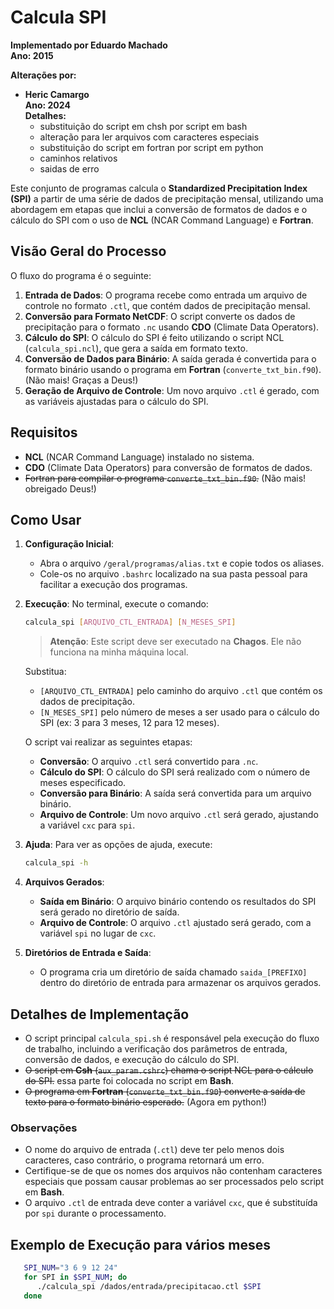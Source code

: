 # Calcula SPI

**Implementado por Eduardo Machado**  
**Ano: 2015**

**Alterações por:**
- **Heric Camargo**  
  **Ano: 2024**  
  **Detalhes:**
   - substituição do script em chsh por script em bash
   - alteração para ler arquivos com caracteres especiais
   - substituição do script em fortran por script em python
   - caminhos relativos
   - saidas de erro

Este conjunto de programas calcula o **Standardized Precipitation Index (SPI)** a partir de uma série de dados de precipitação mensal, utilizando uma abordagem em etapas que inclui a conversão de formatos de dados e o cálculo do SPI com o uso de **NCL** (NCAR Command Language) e **Fortran**.

## Visão Geral do Processo

O fluxo do programa é o seguinte:

1. **Entrada de Dados**: O programa recebe como entrada um arquivo de controle no formato `.ctl`, que contém dados de precipitação mensal.
2. **Conversão para Formato NetCDF**: O script converte os dados de precipitação para o formato `.nc` usando **CDO** (Climate Data Operators).
3. **Cálculo do SPI**: O cálculo do SPI é feito utilizando o script NCL (`calcula_spi.ncl`), que gera a saída em formato texto.
4. **Conversão de Dados para Binário**: A saída gerada é convertida para o formato binário usando o programa em **Fortran** (`converte_txt_bin.f90`). (Não mais! Graças a Deus!)
5. **Geração de Arquivo de Controle**: Um novo arquivo `.ctl` é gerado, com as variáveis ajustadas para o cálculo do SPI.

## Requisitos

- **NCL** (NCAR Command Language) instalado no sistema.
- **CDO** (Climate Data Operators) para conversão de formatos de dados.
- ~~Fortran para compilar o programa `converte_txt_bin.f90`.~~ (Não mais! obreigado Deus!)

## Como Usar

1. **Configuração Inicial**:
   - Abra o arquivo `/geral/programas/alias.txt` e copie todos os aliases.
   - Cole-os no arquivo `.bashrc` localizado na sua pasta pessoal para facilitar a execução dos programas.
   
2. **Execução**:
   No terminal, execute o comando:

   ```bash
   calcula_spi [ARQUIVO_CTL_ENTRADA] [N_MESES_SPI]
   ```

   > **Atenção**: Este script deve ser executado na **Chagos**. Ele não funciona na minha máquina local.

   Substitua:
   - `[ARQUIVO_CTL_ENTRADA]` pelo caminho do arquivo `.ctl` que contém os dados de precipitação.
   - `[N_MESES_SPI]` pelo número de meses a ser usado para o cálculo do SPI (ex: 3 para 3 meses, 12 para 12 meses).

   O script vai realizar as seguintes etapas:
   - **Conversão**: O arquivo `.ctl` será convertido para `.nc`.
   - **Cálculo do SPI**: O cálculo do SPI será realizado com o número de meses especificado.
   - **Conversão para Binário**: A saída será convertida para um arquivo binário.
   - **Arquivo de Controle**: Um novo arquivo `.ctl` será gerado, ajustando a variável `cxc` para `spi`.

3. **Ajuda**:
   Para ver as opções de ajuda, execute:

   ```bash
   calcula_spi -h
   ```

4. **Arquivos Gerados**:
   - **Saída em Binário**: O arquivo binário contendo os resultados do SPI será gerado no diretório de saída.
   - **Arquivo de Controle**: O arquivo `.ctl` ajustado será gerado, com a variável `spi` no lugar de `cxc`.

5. **Diretórios de Entrada e Saída**:
   - O programa cria um diretório de saída chamado `saida_[PREFIXO]` dentro do diretório de entrada para armazenar os arquivos gerados.
   
## Detalhes de Implementação

- O script principal `calcula_spi.sh` é responsável pela execução do fluxo de trabalho, incluindo a verificação dos parâmetros de entrada, conversão de dados, e execução do cálculo do SPI.
- ~~O script em **Csh** (`aux_param.cshrc`) chama o script NCL para o cálculo do SPI.~~ essa parte foi colocada no script em **Bash**.
- ~~O programa em **Fortran** (`converte_txt_bin.f90`) converte a saída de texto para o formato binário esperado.~~ (Agora em python!)

### Observações

- O nome do arquivo de entrada (`.ctl`) deve ter pelo menos dois caracteres, caso contrário, o programa retornará um erro.
- Certifique-se de que os nomes dos arquivos não contenham caracteres especiais que possam causar problemas ao ser processados pelo script em **Bash**.
- O arquivo `.ctl` de entrada deve conter a variável `cxc`, que é substituída por `spi` durante o processamento.

## Exemplo de Execução para vários meses

```bash
   SPI_NUM="3 6 9 12 24"
   for SPI in $SPI_NUM; do
      ./calcula_spi /dados/entrada/precipitacao.ctl $SPI
   done
```
